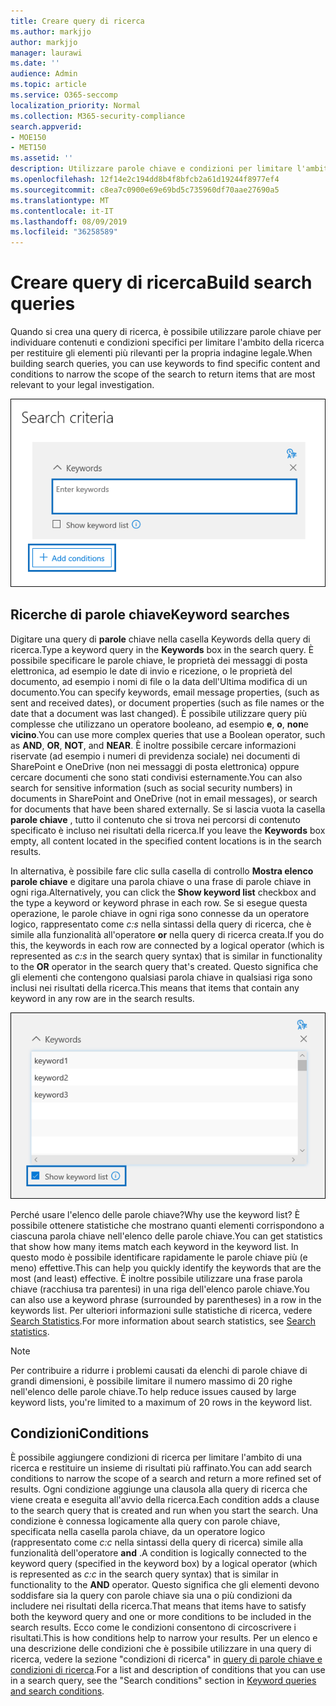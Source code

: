 ```yaml
---
title: Creare query di ricerca
ms.author: markjjo
author: markjjo
manager: laurawi
ms.date: ''
audience: Admin
ms.topic: article
ms.service: O365-seccomp
localization_priority: Normal
ms.collection: M365-security-compliance
search.appverid:
- MOE150
- MET150
ms.assetid: ''
description: Utilizzare parole chiave e condizioni per limitare l'ambito della ricerca durante la ricerca di dati quando si utilizza il eDiscovery avanzato in Microsoft 365.
ms.openlocfilehash: 12f14e2c194dd8b4f8bfcb2a61d19244f8977ef4
ms.sourcegitcommit: c8ea7c0900e69e69bd5c735960df70aae27690a5
ms.translationtype: MT
ms.contentlocale: it-IT
ms.lasthandoff: 08/09/2019
ms.locfileid: "36258589"
---
```

# <a name="build-search-queries"></a><span data-ttu-id="99945-103">Creare query di ricerca</span><span class="sxs-lookup"><span data-stu-id="99945-103">Build search queries</span></span>

<span data-ttu-id="99945-104">Quando si crea una query di ricerca, è possibile utilizzare parole chiave per individuare contenuti e condizioni specifici per limitare l'ambito della ricerca per restituire gli elementi più rilevanti per la propria indagine legale.</span><span class="sxs-lookup"><span data-stu-id="99945-104">When building search queries, you can use keywords to find specific content and conditions to narrow the scope of the search to return items that are most relevant to your legal investigation.</span></span>

![Utilizzare parole chiave e condizioni per limitare i risultati di una ricerca](../media/SearchQueryBox.png)

## <a name="keyword-searches"></a><span data-ttu-id="99945-106">Ricerche di parole chiave</span><span class="sxs-lookup"><span data-stu-id="99945-106">Keyword searches</span></span>

<span data-ttu-id="99945-107">Digitare una query di **parole** chiave nella casella Keywords della query di ricerca.</span><span class="sxs-lookup"><span data-stu-id="99945-107">Type a keyword query in the **Keywords** box in the search query.</span></span> <span data-ttu-id="99945-108">È possibile specificare le parole chiave, le proprietà dei messaggi di posta elettronica, ad esempio le date di invio e ricezione, o le proprietà del documento, ad esempio i nomi di file o la data dell'Ultima modifica di un documento.</span><span class="sxs-lookup"><span data-stu-id="99945-108">You can specify keywords, email message properties, (such as sent and received dates), or document properties (such as file names or the date that a document was last changed).</span></span> <span data-ttu-id="99945-109">È possibile utilizzare query più complesse che utilizzano un operatore booleano, ad esempio **e**, **o**, **non**e **vicino**.</span><span class="sxs-lookup"><span data-stu-id="99945-109">You can use more complex queries that use a Boolean operator, such as **AND**, **OR**, **NOT**, and **NEAR**.</span></span> <span data-ttu-id="99945-110">È inoltre possibile cercare informazioni riservate (ad esempio i numeri di previdenza sociale) nei documenti di SharePoint e OneDrive (non nei messaggi di posta elettronica) oppure cercare documenti che sono stati condivisi esternamente.</span><span class="sxs-lookup"><span data-stu-id="99945-110">You can also search for sensitive information (such as social security numbers) in documents in SharePoint and OneDrive (not in email messages), or search for documents that have been shared externally.</span></span> <span data-ttu-id="99945-111">Se si lascia vuota la casella **parole chiave** , tutto il contenuto che si trova nei percorsi di contenuto specificato è incluso nei risultati della ricerca.</span><span class="sxs-lookup"><span data-stu-id="99945-111">If you leave the **Keywords** box empty, all content located in the specified content locations is in the search results.</span></span>
    
<span data-ttu-id="99945-112">In alternativa, è possibile fare clic sulla casella di controllo **Mostra elenco parole chiave** e digitare una parola chiave o una frase di parole chiave in ogni riga.</span><span class="sxs-lookup"><span data-stu-id="99945-112">Alternatively, you can click the **Show keyword list** checkbox and the type a keyword or keyword phrase in each row.</span></span> <span data-ttu-id="99945-113">Se si esegue questa operazione, le parole chiave in ogni riga sono connesse da un operatore logico, rappresentato come *c:s* nella sintassi della query di ricerca, che è simile alla funzionalità all'operatore **or** nella query di ricerca creata.</span><span class="sxs-lookup"><span data-stu-id="99945-113">If you do this, the keywords in each row are connected by a logical operator (which is represented as *c:s* in the search query syntax) that is similar in functionality to the **OR** operator in the search query that's created.</span></span> <span data-ttu-id="99945-114">Questo significa che gli elementi che contengono qualsiasi parola chiave in qualsiasi riga sono inclusi nei risultati della ricerca.</span><span class="sxs-lookup"><span data-stu-id="99945-114">This means that items that contain any keyword in any row are in the search results.</span></span>

![Utilizzare l'elenco di parole chiave per ottenere statistiche su ogni parola chiave nella query](../media/KeywordListSearch.png)

<span data-ttu-id="99945-116">Perché usare l'elenco delle parole chiave?</span><span class="sxs-lookup"><span data-stu-id="99945-116">Why use the keyword list?</span></span> <span data-ttu-id="99945-117">È possibile ottenere statistiche che mostrano quanti elementi corrispondono a ciascuna parola chiave nell'elenco delle parole chiave.</span><span class="sxs-lookup"><span data-stu-id="99945-117">You can get statistics that show how many items match each keyword in the keyword list.</span></span> <span data-ttu-id="99945-118">In questo modo è possibile identificare rapidamente le parole chiave più (e meno) effettive.</span><span class="sxs-lookup"><span data-stu-id="99945-118">This can help you quickly identify the keywords that are the most (and least) effective.</span></span> <span data-ttu-id="99945-119">È inoltre possibile utilizzare una frase parola chiave (racchiusa tra parentesi) in una riga dell'elenco parole chiave.</span><span class="sxs-lookup"><span data-stu-id="99945-119">You can also use a keyword phrase (surrounded by parentheses) in a row in the keywords list.</span></span> <span data-ttu-id="99945-120">Per ulteriori informazioni sulle statistiche di ricerca, vedere [Search Statistics](search-statistics.md).</span><span class="sxs-lookup"><span data-stu-id="99945-120">For more information about search statistics, see [Search statistics](search-statistics.md).</span></span>

> [!NOTE]
> <span data-ttu-id="99945-121">Per contribuire a ridurre i problemi causati da elenchi di parole chiave di grandi dimensioni, è possibile limitare il numero massimo di 20 righe nell'elenco delle parole chiave.</span><span class="sxs-lookup"><span data-stu-id="99945-121">To help reduce issues caused by large keyword lists, you're limited to a maximum of 20 rows in the keyword list.</span></span>

## <a name="conditions"></a><span data-ttu-id="99945-122">Condizioni</span><span class="sxs-lookup"><span data-stu-id="99945-122">Conditions</span></span>
    
<span data-ttu-id="99945-123">È possibile aggiungere condizioni di ricerca per limitare l'ambito di una ricerca e restituire un insieme di risultati più raffinato.</span><span class="sxs-lookup"><span data-stu-id="99945-123">You can add search conditions to narrow the scope of a search and return a more refined set of results.</span></span> <span data-ttu-id="99945-124">Ogni condizione aggiunge una clausola alla query di ricerca che viene creata e eseguita all'avvio della ricerca.</span><span class="sxs-lookup"><span data-stu-id="99945-124">Each condition adds a clause to the search query that is created and run when you start the search.</span></span> <span data-ttu-id="99945-125">Una condizione è connessa logicamente alla query con parole chiave, specificata nella casella parola chiave, da un operatore logico (rappresentato come *c:c* nella sintassi della query di ricerca) simile alla funzionalità dell'operatore **and** .</span><span class="sxs-lookup"><span data-stu-id="99945-125">A condition is logically connected to the keyword query (specified in the keyword box) by a logical operator (which is represented as *c:c* in the search query syntax) that is similar in functionality to the **AND** operator.</span></span> <span data-ttu-id="99945-126">Questo significa che gli elementi devono soddisfare sia la query con parole chiave sia una o più condizioni da includere nei risultati della ricerca.</span><span class="sxs-lookup"><span data-stu-id="99945-126">That means that items have to satisfy both the keyword query and one or more conditions to be included in the search results.</span></span> <span data-ttu-id="99945-127">Ecco come le condizioni consentono di circoscrivere i risultati.</span><span class="sxs-lookup"><span data-stu-id="99945-127">This is how conditions help to narrow your results.</span></span> <span data-ttu-id="99945-128">Per un elenco e una descrizione delle condizioni che è possibile utilizzare in una query di ricerca, vedere la sezione "condizioni di ricerca" in [query di parole chiave e condizioni di ricerca](../keyword-queries-and-search-conditions.md#search-conditions).</span><span class="sxs-lookup"><span data-stu-id="99945-128">For a list and description of conditions that you can use in a search query, see the "Search conditions" section in [Keyword queries and search conditions](../keyword-queries-and-search-conditions.md#search-conditions).</span></span>

